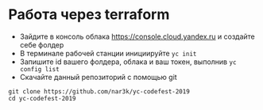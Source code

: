 # Работа через terraform

* Зайдите в консоль облака https://console.cloud.yandex.ru и создайте себе фолдер
* В терминале рабочей станции инициируйте `yc init`
* Запишите id вашего фолдера, облака и ваш токен, выполнив `yc config list`
* Скачайте данный репозиторий с помощью git
```
git clone https://github.com/nar3k/yc-codefest-2019
cd yc-codefest-2019
```

